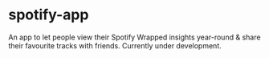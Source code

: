 # spotify-app
An app to let people view their Spotify Wrapped insights year-round & share their favourite tracks with friends. Currently under development.
